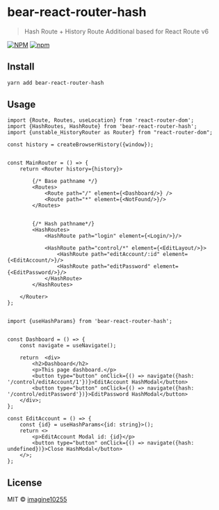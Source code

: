 # bear-react-router-hash

> Hash Route + History Route Additional based for React Route v6


[![NPM](https://img.shields.io/npm/v/bear-react-router-hash.svg)](https://www.npmjs.com/package/bear-react-router-hash)
[![npm](https://img.shields.io/npm/dm/bear-react-router-hash.svg)](https://www.npmjs.com/package/bear-react-router-hash)


## Install

```bash
yarn add bear-react-router-hash
```

## Usage


```tsx
import {Route, Routes, useLocation} from 'react-router-dom';
import {HashRoutes, HashRoute} from 'bear-react-router-hash';
import {unstable_HistoryRouter as Router} from "react-router-dom";

const history = createBrowserHistory({window});


const MainRouter = () => {
    return <Router history={history}>

        {/* Base pathname */}
        <Routes>
            <Route path="/" element={<Dashboard/>} />
            <Route path="*" element={<NotFound/>}/>
        </Routes>


        {/* Hash pathname*/}
        <HashRoutes>
            <HashRoute path="login" element={<Login/>}/>

            <HashRoute path="control/*" element={<EditLayout/>}>
                <HashRoute path="editAccount/:id" element={<EditAccount/>}/>
                <HashRoute path="editPassword" element={<EditPassword/>}/>
            </HashRoute>
        </HashRoutes>

    </Router>
};


import {useHashParams} from 'bear-react-router-hash';


const Dashboard = () => {
    const navigate = useNavigate();

    return  <div>
        <h2>Dashboard</h2>
        <p>This page dashboard.</p>
        <button type="button" onClick={() => navigate({hash: '/control/editAccount/1'})}>EditAccount HashModal</button>
        <button type="button" onClick={() => navigate({hash: '/control/editPassword'})}>EditPassword HashModal</button>
    </div>;
};

const EditAccount = () => {
    const {id} = useHashParams<{id: string}>();
    return <>
        <p>EditAccount Modal id: {id}</p>
        <button type="button" onClick={() => navigate({hash: undefined})}>Close HashModal</button>
    </>;
};
```


## License

MIT © [imagine10255](https://github.com/imagine10255)

